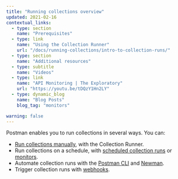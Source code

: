 ```yaml
---
title: "Running collections overview"
updated: 2021-02-16
contextual_links:
  - type: section
    name: "Prerequisites"
  - type: link
    name: "Using the Collection Runner"
    url: "/docs/running-collections/intro-to-collection-runs/"
  - type: section
    name: "Additional resources"
  - type: subtitle
    name: "Videos"
  - type: link
    name: "API Monitoring | The Exploratory"
    url: "https://youtu.be/tDQzY1Hn2LY"
  - type: dynamic_blog
    name: "Blog Posts"
    blog_tag: "monitors"

warning: false
---
```


Postman enables you to run collections in several ways. You can:

* [Run collections manually](/docs/running-collections/intro-to-collection-runs/), with the Collection Runner.
* Run collections on a schedule, with [scheduled collection runs](/docs/running-collections/scheduling-collection-runs) or [monitors](/docs/running-collections/scheduling-collection-runs-monitors).
* Automate collection runs with the [Postman CLI](/docs/postman-cli/postman-cli-overview/) and [Newman](/docs/running-collections/using-newman-cli/command-line-integration-with-newman/).
* Trigger collection runs with [webhooks](/docs/running-collections/collection-webhooks/).
